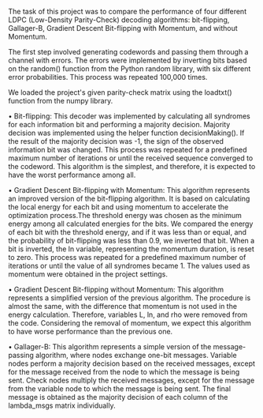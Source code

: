 The task of this project was to compare the performance of four different LDPC (Low-Density Parity-Check)
decoding algorithms: bit-flipping, Gallager-B, Gradient Descent Bit-flipping with Momentum, and without Momentum.

The first step involved generating codewords and passing them through a channel with errors. The errors were
implemented by inverting bits based on the random() function from the Python random library, with six different
error probabilities. This process was repeated 100,000 times.

We loaded the project's given parity-check matrix using the loadtxt() function from the numpy library.

• Bit-flipping:
This decoder was implemented by calculating all syndromes for each information bit and performing a majority
decision. Majority decision was implemented using the helper function decisionMaking(). If the result of the majority
decision was -1, the sign of the observed information bit was changed. This process was repeated for a predefined
maximum number of iterations or until the received sequence converged to the codeword. This algorithm is the simplest,
and therefore, it is expected to have the worst performance among all.

• Gradient Descent Bit-flipping with Momentum:
This algorithm represents an improved version of the bit-flipping algorithm. It is based on calculating the local
energy for each bit and using momentum to accelerate the optimization process.The threshold energy was chosen as the
minimum energy among all calculated energies for the bits. We compared the energy of each bit with the threshold energy,
and if it was less than or equal, and the probability of bit-flipping was less than 0.9, we inverted that bit.
When a bit is inverted, the ln variable, representing the momentum duration, is reset to zero. This process was repeated
for a predefined maximum number of iterations or until the value of all syndromes became 1. The values used as momentum
were obtained in the project settings.

• Gradient Descent Bit-flipping without Momentum:
This algorithm represents a simplified version of the previous algorithm. The procedure is almost the same, with the
difference that momentum is not used in the energy calculation. Therefore, variables L, ln, and rho were removed from
the code. Considering the removal of momentum, we expect this algorithm to have worse performance than the previous one.

• Gallager-B:
This algorithm represents a simple version of the message-passing algorithm, where nodes exchange one-bit messages.
Variable nodes perform a majority decision based on the received messages, except for the message received from the node
to which the message is being sent. Check nodes multiply the received messages, except for the message from the variable
node to which the message is being sent. The final message is obtained as the majority decision of each column of the
lambda_msgs matrix individually.
